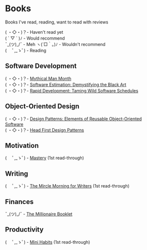 # Books
Books I've read, reading, want to read with reviews

( ・◇・)？- Haven't read yet  
( ´ ▽ ` )ﾉ - Would recommend  
¯\_(ツ)_/¯ - Meh
ヽ(´□｀。)ﾉ - Wouldn't recommend  
( 　ﾟ,_ゝﾟ) - Reading  

## Software Development
( ・◇・)？- [Mythical Man Month](https://www.amazon.com/Mythical-Man-Month-Software-Engineering-Anniversary/dp/0201835959)    
( ・◇・)？- [Software Estimation: Demystifying the Black Art](https://www.amazon.com/Software-Estimation-Demystifying-Developer-Practices/dp/0735605351)    
( ・◇・)？- [Rapid Development: Taming Wild Software Schedules](https://www.amazon.com/gp/product/1556159005/)

## Object-Oriented Design
( ・◇・)？- [Design Patterns: Elements of Reusable Object-Oriented Software](https://www.amazon.com/Design-Patterns-Elements-Reusable-Object-Oriented/dp/0201633612)    
( ・◇・)？- [Head First Design Patterns](https://www.amazon.com/Head-First-Design-Patterns-Freeman/dp/0596007124)

## Motivation
( 　ﾟ,_ゝﾟ) - [Mastery](https://www.amazon.com/Mastery-Robert-Greene/dp/014312417X) (1st read-through)

## Writing
( 　ﾟ,_ゝﾟ) - [The Mircle Morning for Writers](https://www.amazon.com/Miracle-Morning-Writers-Writing-Increases/dp/1942589050) (1st read-through)

## Finances
¯\_(ツ)_/¯ - [The Millionaire Booklet](https://www.amazon.com/The-Millionaire-Booklet/dp/B01IRTK2SU) 

## Productivity
( 　ﾟ,_ゝﾟ) - [Mini Habits](https://www.amazon.com/Mini-Habits-Smaller-Bigger-Results-ebook/dp/B00HGKNBDK) (1st read-through)   
